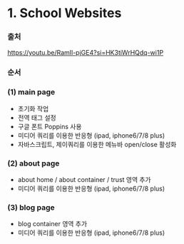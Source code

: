 # 1. School Websites
### 출처 
https://youtu.be/RamIl-pjGE4?si=HK3tiWrHQdq-wi1P

### 순서
### (1) main page
- 초기화 작업
- 전역 태그 설정
- 구글 폰트 Poppins 사용
- 미디어 쿼리를 이용한 반응형 (ipad, iphone6/7/8 plus)
- 자바스크립트, 제이쿼리를 이용한 메뉴바 open/close 활성화

### (2) about page
- about home / about container / trust 영역 추가
- 미디어 쿼리를 이용한 반응형 (ipad, iphone6/7/8 plus)

### (3) blog page
- blog container 영역 추가
- 미디어 쿼리를 이용한 반응형 (ipad, iphone6/7/8 plus)